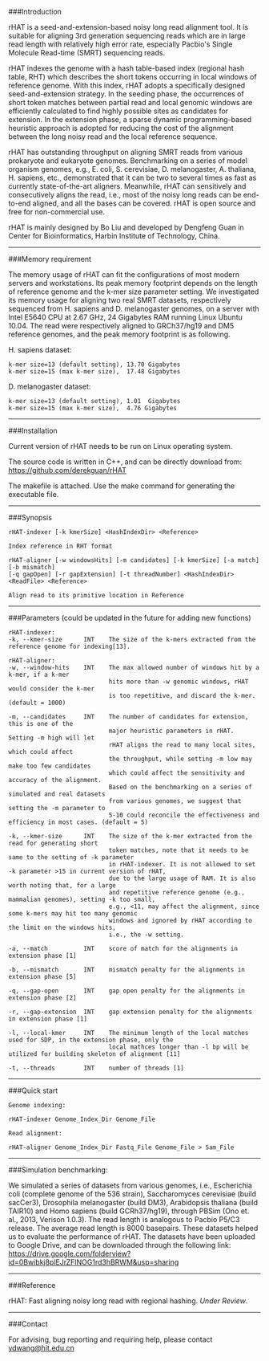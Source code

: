 ###Introduction

rHAT is a seed-and-extension-based noisy long read alignment tool. It is suitable for aligning 3rd generation sequencing reads which are in large read length with relatively high error rate, especially Pacbio's Single Molecule Read-time (SMRT) sequencing reads. 

rHAT indexes the genome with a hash table-based index (regional hash table, RHT) which describes the short tokens occurring in local windows of reference genome. With this index, rHAT adopts a specifically designed seed-and-extension strategy. In the seeding phase, the occurrences of short token matches between partial read and local genomic windows are efficiently calculated to find highly possible sites as candidates for extension. In the extension phase, a sparse dynamic programming-based heuristic approach is adopted for reducing the cost of the alignment between the long noisy read and the local reference sequence. 

rHAT has outstanding throughput on aligning SMRT reads from various prokaryote and eukaryote genomes. Benchmarking on a series of model organism genomes, e.g., E. coli, S. cerevisiae, D. melanogaster, A. thaliana, H. sapiens, etc., demonstrated that it can be two to several times as fast as currently state-of-the-art aligners. Meanwhile, rHAT can sensitively and consecutively aligns the read, i.e., most of the noisy long reads can be end-to-end aligned, and all the bases can be covered.
rHAT is open source and free for non-commercial use.

rHAT is mainly designed by Bo Liu and developed by Dengfeng Guan in Center for Bioinformatics, Harbin Institute of Technology, China.

---

###Memory requirement

The memory usage of rHAT can fit the configurations of most modern servers and workstations. Its peak memory footprint depends on the length of reference genome and the k-mer size parameter setting. We investigated its memory usage for aligning two real SMRT datasets, respectively sequenced from H. sapiens and D. melanogaster genomes, on a server with Intel E5640 CPU at 2.67 GHz, 24 Gigabytes RAM running Linux Ubuntu 10.04. The read were respectively aligned to GRCh37/hg19 and DM5 reference genomes, and the peak memory footprint is as following.

H. sapiens dataset:
```
k-mer size=13 (default setting), 13.70 Gigabytes 
k-mer size=15 (max k-mer size),  17.48 Gigabytes 
```

D. melanogaster dataset:
```
k-mer size=13 (default setting), 1.01  Gigabytes 
k-mer size=15 (max k-mer size),  4.76 Gigabytes 
```

---

###Installation

Current version of rHAT needs to be run on Linux operating system.

The source code is written in C++, and can be directly download from: https://github.com/derekguan/rHAT

The makefile is attached. Use the make command for generating the executable file.

---

###Synopsis
```
rHAT-indexer [-k kmerSize] <HashIndexDir> <Reference>

Index reference in RHT format

rHAT-aligner [-w windowsHits] [-m candidates] [-k kmerSize] [-a match] [-b mismatch]
[-q gapOpen] [-r gapExtension] [-t threadNumber] <HashIndexDir> <ReadFile> <Reference>

Align read to its primitive location in Reference
```

---

###Parameters (could be updated in the future for adding new functions)
```
rHAT-indexer:
-k, --kmer-size      INT    The size of the k-mers extracted from the reference genome for indexing[13].

rHAT-aligner:
-w, --window-hits    INT    The max allowed number of windows hit by a k-mer, if a k-mer
                            hits more than -w genomic windows, rHAT would consider the k-mer 
                            is too repetitive, and discard the k-mer. (default = 1000)

-m, --candidates     INT    The number of candidates for extension, this is one of the
                            major heuristic parameters in rHAT. Setting -m high will let
                            rHAT aligns the read to many local sites, which could affect
                            the throughput, while setting -m low may make too few candidates
                            which could affect the sensitivity and accuracy of the alignment. 
                            Based on the benchmarking on a series of simulated and real datasets 
                            from various genomes, we suggest that setting the -m parameter to 
                            5-10 could reconcile the effectiveness and efficiency in most cases. (default = 5)

-k, --kmer-size      INT    The size of the k-mer extracted from the read for generating short 
                            token matches, note that it needs to be same to the setting of -k parameter
                            in rHAT-indexer. It is not allowed to set -k parameter >15 in current version of rHAT,
                            due to the large usage of RAM. It is also worth noting that, for a large 
                            and repetitive reference genome (e.g., mammalian genomes), setting -k too small,
                            e.g., <11, may affect the alignment, since some k-mers may hit too many genomic 
                            windows and ignored by rHAT according to the limit on the windows hits, 
                            i.e., the -w setting. 

-a, --match          INT    score of match for the alignments in extension phase [1]

-b, --mismatch       INT    mismatch penalty for the alignments in extension phase [5]

-q, --gap-open       INT    gap open penalty for the alignments in extension phase [2]

-r, --gap-extension  INT    gap extension penalty for the alignments in extension phase [1]

-l, --local-kmer     INT    The minimum length of the local matches used for SDP, in the extension phase, only the
                            local mathces longer than -l bp will be utilized for building skeleton of alignment [11]

-t, --threads        INT    number of threads [1]
```

---

###Quick start
```
Genome indexing:

rHAT-indexer Genome_Index_Dir Genome_File

Read alignment:

rHAT-aligner Genome_Index_Dir Fastq_File Genome_File > Sam_File
```

---

###Simulation benchmarking:

We simulated a series of datasets from various genomes, i.e., Escherichia coli (complete genome of the 536 strain), Saccharomyces cerevisiae (build sacCer3), Drosophila melanogaster (build DM3), Arabidopsis thaliana (build TAIR10) and Homo sapiens (build GCRh37/hg19), through PBSim (Ono et. al., 2013, Verison 1.0.3). The read length is analogous to Pacbio P5/C3 release. The average read length is 8000 basepairs. These datasets helped us to evaluate the performance of rHAT.
The datasets have been uploaded to Google Drive, and can be downloaded through the following link:
https://drive.google.com/folderview?id=0Bwibkj8plEJrZFlNOG1rd3hBRWM&usp=sharing

---

###Reference

rHAT: Fast aligning noisy long read with regional hashing. *Under Review*.

---

###Contact

For advising, bug reporting and requiring help, please contact ydwang@hit.edu.cn
